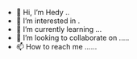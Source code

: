 - 👋 Hi, I’m Hedy ..
- 👀 I’m interested in .
- 🌱 I’m currently learning ...
- 💞️ I’m looking to collaborate on .....
- 📫 How to reach me ......

<!---
hedy992/hedy992 is a ✨ special ✨ repository because its `README.md` (this file) appears on your GitHub profile.
You can click the Preview link to take a look at your changes.
--->
